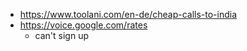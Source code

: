- https://www.toolani.com/en-de/cheap-calls-to-india
- https://voice.google.com/rates
  -  can't sign up
